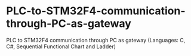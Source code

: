PLC-to-STM32F4-communication-through-PC-as-gateway
==================================================

PLC to STM32F4 communication through PC as gateway (Languages: C, C#, Sequential Functional Chart and Ladder)
